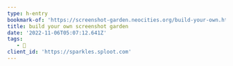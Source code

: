 ```yaml
---
type: h-entry
bookmark-of: 'https://screenshot-garden.neocities.org/build-your-own.html'
title: build your own screenshot garden
date: '2022-11-06T05:07:12.641Z'
tags:
   - 🌱
client_id: 'https://sparkles.sploot.com'
---
```

